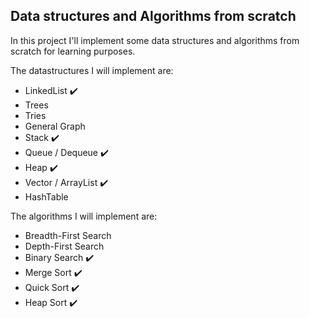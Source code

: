 ## Data structures and Algorithms from scratch

In this project I'll implement some data structures and algorithms from scratch for learning purposes.

The datastructures I will implement are:
- LinkedList :heavy_check_mark:
- Trees
- Tries
- General Graph
- Stack :heavy_check_mark:
- Queue / Dequeue :heavy_check_mark:
- Heap :heavy_check_mark:
- Vector / ArrayList :heavy_check_mark:
- HashTable

The algorithms I will implement are:
- Breadth-First Search
- Depth-First Search
- Binary Search :heavy_check_mark:
- Merge Sort :heavy_check_mark:
- Quick Sort :heavy_check_mark:
- Heap Sort :heavy_check_mark:
